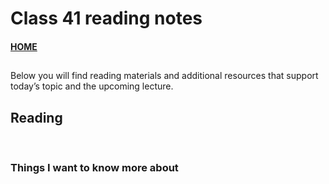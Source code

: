 # Class 41 reading notes

#### [HOME](https://cesarderio.github.io/reading-notes/)

##

Below you will find reading materials and additional resources that support today’s topic and the upcoming lecture.

## Reading

[]()

<br>

### Things I want to know more about
